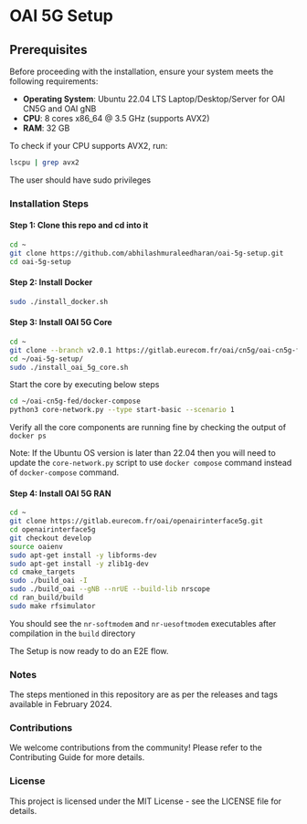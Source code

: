 # OAI 5G Setup

## Prerequisites

Before proceeding with the installation, ensure your system meets the following requirements:

- **Operating System**: Ubuntu 22.04 LTS Laptop/Desktop/Server for OAI CN5G and OAI gNB
- **CPU**: 8 cores x86_64 @ 3.5 GHz (supports AVX2)
- **RAM**: 32 GB
  
To check if your CPU supports AVX2, run:
```bash
lscpu | grep avx2
```
The user should have sudo privileges


### Installation Steps

#### Step 1: Clone this repo and cd into it
```bash
cd ~
git clone https://github.com/abhilashmuraleedharan/oai-5g-setup.git
cd oai-5g-setup
```

#### Step 2: Install Docker
```bash
sudo ./install_docker.sh
```

#### Step 3: Install OAI 5G Core
```bash
cd ~
git clone --branch v2.0.1 https://gitlab.eurecom.fr/oai/cn5g/oai-cn5g-fed.git
cd ~/oai-5g-setup/
sudo ./install_oai_5g_core.sh
```

Start the core by executing below steps
```bash
cd ~/oai-cn5g-fed/docker-compose
python3 core-network.py --type start-basic --scenario 1
```
Verify all the core components are running fine by checking the output of `docker ps`

Note: If the Ubuntu OS version is later than 22.04 then you will need to update the `core-network.py`
script to use `docker compose` command instead of `docker-compose` command. 

#### Step 4: Install OAI 5G RAN
```bash
cd ~
git clone https://gitlab.eurecom.fr/oai/openairinterface5g.git
cd openairinterface5g
git checkout develop
source oaienv
sudo apt-get install -y libforms-dev
sudo apt-get install -y zlib1g-dev
cd cmake_targets
sudo ./build_oai -I
sudo ./build_oai --gNB --nrUE --build-lib nrscope
cd ran_build/build
sudo make rfsimulator
```
You should see the `nr-softmodem` and `nr-uesoftmodem` executables after compilation in the `build` directory

The Setup is now ready to do an E2E flow.

### Notes

The steps mentioned in this repository are as per the releases and tags available in February 2024.

### Contributions

We welcome contributions from the community! Please refer to the Contributing Guide for more details.

### License

This project is licensed under the MIT License - see the LICENSE file for details.
